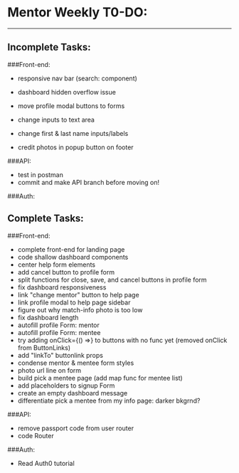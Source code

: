 # Mentor Weekly T0-DO:
----------------------

## Incomplete Tasks:

###Front-end:
- responsive nav bar (search: component)
- dashboard hidden overflow issue

- move profile modal buttons to forms
- change inputs to text area
- change first & last name inputs/labels
- credit photos in popup button on footer

###API:
- test in postman
- commit and make API branch before moving on!

###Auth:

## Complete Tasks:

###Front-end:
- complete front-end for landing page
- code shallow dashboard components
- center help form elements
- add cancel button to profile form
- split functions for close, save, and cancel buttons in profile form
- fix dashboard responsiveness
- link "change mentor" button to help page
- link profile modal to help page sidebar
- figure out why match-info photo is too low
- fix dashboard length
- autofill profile Form: mentor
- autofill profile Form: mentee
- try adding onClick={() =>} to buttons with no func yet
  (removed onClick from ButtonLinks)
- add "linkTo" buttonlink props
- condense mentor & mentee form styles
- photo url line on form
- build pick a mentee page (add map func for mentee list)
- add placeholders to signup Form
- create an empty dashboard message
- differentiate pick a mentee from my info page: darker bkgrnd?

###API:
- remove passport code from user router
- code Router

###Auth:
- Read Auth0 tutorial
